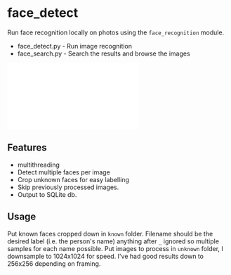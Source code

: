 # face_detect
Run face recognition locally on photos using the `face_recognition` module.

* face_detect.py - Run image recognition
* face_search.py - Search the results and browse the images

![Screenshot of face_search.py showing Tkinter GUI with some image results and one image opened fullsize](./face_search.py)

## Features
* multithreading
* Detect multiple faces per image
* Crop unknown faces for easy labelling
* Skip previously processed images.
* Output to SQLite db.

## Usage
Put known faces cropped down in `known` folder. Filename should be the desired label (i.e. the person's name) anything after `_` ignored so multiple samples for each name possible.
Put images to process in `unknown` folder, I downsample to 1024x1024 for speed. I've had good results down to 256x256 depending on framing.


